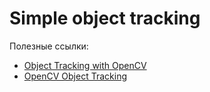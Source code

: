# Simple object tracking

Полезные ссылки:
- [Object Tracking with OpenCV](https://livecodestream.dev/post/object-tracking-with-opencv)
- [OpenCV Object Tracking](https://pyimagesearch.com/2018/07/30/opencv-object-tracking/)
